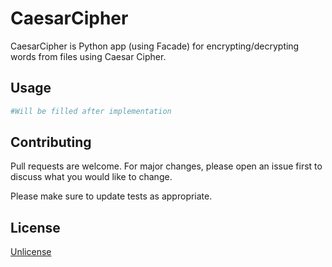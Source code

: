 # CaesarCipher

CaesarCipher is Python app (using Facade) for encrypting/decrypting words from files using Caesar Cipher.

## Usage

```python
#Will be filled after implementation
```

## Contributing

Pull requests are welcome. For major changes, please open an issue first
to discuss what you would like to change.

Please make sure to update tests as appropriate.

## License

[Unlicense](https://unlicense.org)
